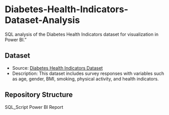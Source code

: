 # Diabetes-Health-Indicators-Dataset-Analysis
SQL analysis of the Diabetes Health Indicators dataset for visualization in Power BI.”
## Dataset

- Source: [Diabetes Health Indicators Dataset](https://www.kaggle.com/datasets/alexteboul/diabetes-health-indicators-dataset)
- Description: This dataset includes survey responses with variables such as age, gender, BMI, smoking, physical activity, and health indicators.

## Repository Structure
SQL_Script 
Power BI Report
